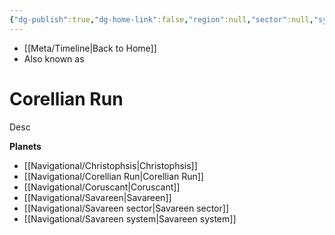 ```yaml
---
{"dg-publish":true,"dg-home-link":false,"region":null,"sector":null,"system":null,"grid":null,"aliases":[],"tags":["map","hyperlane","unfinished","corellian"],"permalink":"/navigational/corellian-run/","dgHomeLink":false,"dgPassFrontmatter":true}
---
```


- [[Meta/Timeline\|Back to Home]]
- Also known as 

# Corellian Run
Desc

**Planets**
- [[Navigational/Christophsis\|Christophsis]]
- [[Navigational/Corellian Run\|Corellian Run]]
- [[Navigational/Coruscant\|Coruscant]]
- [[Navigational/Savareen\|Savareen]]
- [[Navigational/Savareen sector\|Savareen sector]]
- [[Navigational/Savareen system\|Savareen system]]
